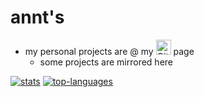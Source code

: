 <!-- markdownlint-disable MD013 MD033 -->

# annt's

- my personal projects are @ my
  [<img alt="GitLab Page" width="24px" src="https://about.gitlab.com/images/press/press-kit-icon.svg" />][gitlabpage] page
  - some projects are mirrored here

[![stats](https://github-readme-stats.vercel.app/api?username=anntnzrb&show_icons=true&theme=calm)](https://github.com/anuraghazra/github-readme-stats)
[![top-languages](https://github-readme-stats.vercel.app/api/top-langs/?username=anntnzrb&langs_count=10&layout=compact&theme=calm)](https://github.com/anuraghazra/github-readme-stats)

[gitlabpage]: https://www.gitlab.com/anntnzrb
